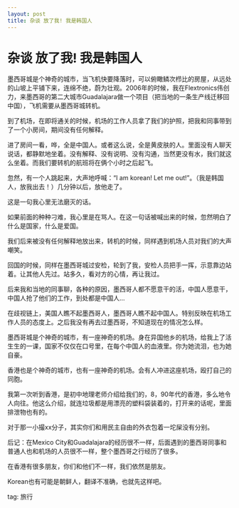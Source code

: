 ```yaml
---
layout: post
title: 杂谈 放了我! 我是韩国人
---
```


# 杂谈 放了我! 我是韩国人

墨西哥城是个神奇的城市，当飞机快要降落时，可以俯瞰鳞次栉比的房屋，从远处的山坡上平铺下来，连绵不绝，蔚为壮观。2006年的时候，我在Flextronics伟创力，来墨西哥的第二大城市Guadalajara做一个项目（把当地的一条生产线迁移回中国），飞机需要从墨西哥城转机。



到了机场，在即将通关的时候，机场的工作人员拿了我们的护照，把我和同事带到了一个小房间，期间没有任何解释。



进了房间一看，哗，全是中国人。或者这么说，全是黄皮肤的人。里面没有人聊天说话，都静默地坐着。没有解释、没有说明、没有沟通，当然更没有水，我们就这么坐着。而我们要转机的航班将在俩个小时之后起飞。



忽然，有一个人跳起来，大声地呼喊：“I am korean! Let me out!”。（我是韩国人，放我出去！）几分钟以后，放他走了。



这是一句我心里无法磨灭的话。



如果前面的种种刁难，我心里是在骂人。在这一句话被喊出来的时候，忽然明白了什么是国家，什么是爱国。



我们后来被没有任何解释地放出来，转机的时候，同样遇到机场人员对我们的大声嘲笑。

回国的时候，同样在墨西哥城过安检，轮到了我，安检人员把手一挥，示意靠边站着。让其他人先过。站多久，看对方的心情，再让我过。



后来我和当地的同事聊，各种的原因，墨西哥人都不愿意干的活，中国人愿意干，中国人抢了他们的工作，到处都是中国人...

在歧视链上，美国人瞧不起墨西哥人，墨西哥人瞧不起中国人。特别反映在机场工作人员的态度上。之后我没有再去过墨西哥，不知道现在的情况怎么样。



墨西哥城是个神奇的城市，有一座神奇的机场。身在异国他乡的机场，给我上了活生生的一课，国家不仅仅在口号里，在每个中国人的血液里。你为她流泪，也为她自豪。



香港也是个神奇的城市，也有一座神奇的机场。会有人冲进这座机场，殴打自己的同胞。



我第一次听到香港，是初中地理老师介绍给我们的，8，90年代的香港，多么地令人向往。他这么介绍，就连垃圾都是用漂亮的塑料袋装着的，打开来的话呢，里面排泄物也有的。



对于那一小撮xx分子，其实你们和用民主自由的外衣包着一坨屎没有分别。









后记：在Mexico City和Guadalajara的经历很不一样，后面遇到的墨西哥同事和普通人也和机场的人员很不一样，整个墨西哥之行经历了很多。

在香港有很多朋友，你们和他们不一样，我们依然是朋友。

Korean也有可能是朝鲜人，翻译不准确，也就先这样吧。

tag: 旅行